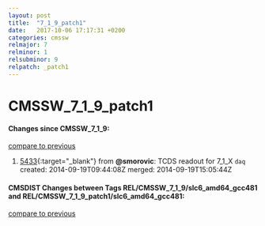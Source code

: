 ```yaml
---
layout: post
title:  "7_1_9_patch1"
date:   2017-10-06 17:17:31 +0200
categories: cmssw
relmajor: 7
relminor: 1
relsubminor: 9
relpatch: _patch1
---
```


# CMSSW_7_1_9_patch1
#### Changes since CMSSW_7_1_9:

[compare to previous](https://github.com/cms-sw/cmssw/compare/CMSSW_7_1_9...CMSSW_7_1_9_patch1)



1. [5433](http://github.com/cms-sw/cmssw/pull/5433){:target="_blank"}  from **@smorovic**: TCDS readout for 7_1_X `daq`  created: 2014-09-19T09:44:08Z merged: 2014-09-19T15:05:44Z

#### CMSDIST Changes between Tags REL/CMSSW_7_1_9/slc6_amd64_gcc481 and REL/CMSSW_7_1_9_patch1/slc6_amd64_gcc481:

[compare to previous](https://github.com/cms-sw/cmsdist/compare/REL/CMSSW_7_1_9/slc6_amd64_gcc481...REL/CMSSW_7_1_9_patch1/slc6_amd64_gcc481)


